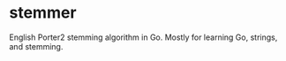 # stemmer

English Porter2 stemming algorithm  in Go. Mostly for learning Go, strings, and stemming.